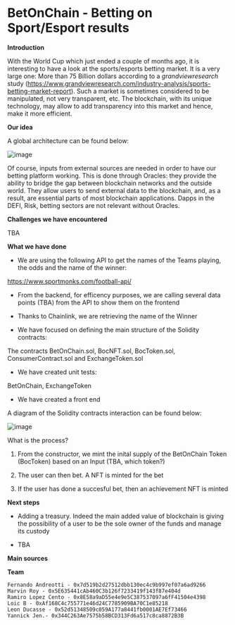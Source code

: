 # BetOnChain - Betting on Sport/Esport results

**Introduction**

With the World Cup which just ended a couple of months ago, it is interesting to have a look at the sports/esports betting market. It is a very large one: More than 75 Billion dollars according to a _grandviewresearch_ study (https://www.grandviewresearch.com/industry-analysis/sports-betting-market-report). Such a market is sometimes considered to be manipulated, not very transparent, etc. The blockchain, with its unique technology, may allow to add transparency into this market and hence, make it more efficient.

**Our idea**

A global architecture can be found below:



![image](https://user-images.githubusercontent.com/92883939/205520437-894f32cd-9473-4877-9465-749796d7a00f.png)



Of course, inputs from external sources are needed in order to have our betting platform working. This is done through Oracles: they provide the ability to bridge the gap between blockchain networks and the outside world. They allow users to send external data to the blockchain, and, as a result, are essential parts of most blockchain applications. Dapps in the DEFI, Risk, betting sectors are not relevant without Oracles.

**Challenges we have encountered**

TBA

**What we have done**

 * We are using the following API to get the names of the Teams playing, the odds and the name of the winner:
 
  https://www.sportmonks.com/football-api/  
   
 * From the backend, for efficency purposes, we are calling several data points (TBA) from the API to show them on the frontend 
 
 * Thanks to Chainlink, we are retrieving the name of the Winner
 
 * We have focused on defining the main structure of the Solidity contracts:
 
  The contracts BetOnChain.sol, BocNFT.sol, BocToken.sol, ConsumerContract.sol and ExchangeToken.sol
  
 * We have created unit tests:
 
  BetOnChain, ExchangeToken
  
 * We have created a front end

A diagram of the Solidity contracts interaction can be found below:

![image](https://user-images.githubusercontent.com/92883939/229354382-2cb964b9-2303-48f5-949f-00404ac45de2.png)

  What is the process?
  
  1. From the constructor, we mint the inital supply of the BetOnChain Token (BocToken) based on an Input (TBA, which token?)
  
  2. The user can then bet. A NFT is minted for the bet
  
  3. If the user has done a succesful bet, then an achievement NFT is minted

**Next steps**
 
  * Adding a treasury. Indeed the main added value of blockchain is giving the possibility of a user to be the sole owner of the funds and manage its custody

  * TBA

**Main sources**


**Team**

    Fernando Andreotti - 0x7d519b2d27512dbb130ec4c9b997ef07a6ad9266
    Marvin Roy - 0x5E635441cAb460C3b126f7233419f143f87e404d
    Ramiro Lopez Cento - 0x8E58a9aD55e4e9e5C387537097a6fF41504e4398
    Loic B - 0xAf168C4c755771e46d24C7785909BA70C1e85218
    Leon Ducasse - 0x52d51348509c059A177a8441fb0001AE7Ef73466
    Yannick Jen.- 0x344C263Ae7575b58BCD313Fd6a517c8ca8872B3B
